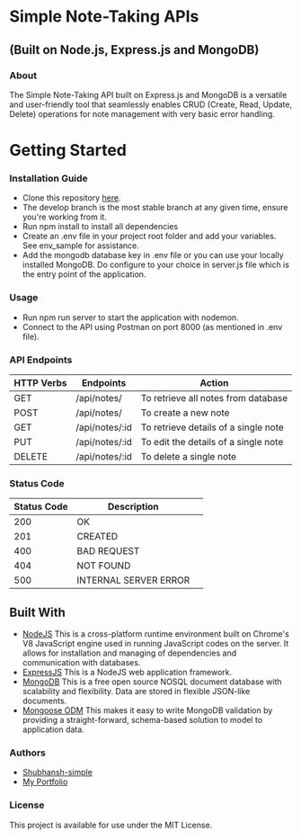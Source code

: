 
# Simple Note-Taking APIs 
## (Built on Node.js, Express.js and MongoDB)
### About
The Simple Note-Taking API built on Express.js and MongoDB is a versatile and user-friendly tool that seamlessly enables CRUD (Create, Read, Update, Delete) operations for note management with very basic error handling.

# Getting Started

### Installation Guide
* Clone this repository [here](https://github.com/Shubhansh-Simple/Simple-Note-Taking-Api.git).
* The develop branch is the most stable branch at any given time, ensure you're working from it.
* Run npm install to install all dependencies
* Create an .env file in your project root folder and add your variables. See env_sample for assistance.
* Add the mongodb database key in .env file or you can use your locally installed MongoDB. Do configure to your choice in server.js file which is the entry point of the application.

### Usage
* Run npm run server to start the application with nodemon.
* Connect to the API using Postman on port 8000 (as mentioned in .env file).

### API Endpoints
| HTTP Verbs | Endpoints | Action |
| --- | --- | --- |
| GET | /api/notes/  | To retrieve all notes from database |
| POST | /api/notes/  | To create a new note |
| GET | /api/notes/:id  | To retrieve details of a single note |
| PUT | /api/notes/:id  | To edit the details of a single note |
| DELETE | /api/notes/:id  | To delete a single note |

### Status Code

| Status Code | Description | |
| --- | --- | --- | 
| 200 | OK |
| 201 | CREATED |
| 400 | BAD REQUEST |
| 404 | NOT FOUND |
| 500 | INTERNAL SERVER ERROR |

## Built With
* [NodeJS](https://nodejs.org/) This is a cross-platform runtime environment built on Chrome's V8 JavaScript engine used in running JavaScript codes on the server. It allows for installation and managing of dependencies and communication with databases.
* [ExpressJS](https://www.expresjs.org/) This is a NodeJS web application framework.
* [MongoDB](https://www.mongodb.com/) This is a free open source NOSQL document database with scalability and flexibility. Data are stored in flexible JSON-like documents.
* [Mongoose ODM](https://mongoosejs.com/) This makes it easy to write MongoDB validation by providing a straight-forward, schema-based solution to model to application data.

### Authors
* [Shubhansh-simple](https://github.com/Shubhansh-Simple)
* [My Portfolio](https://shub.pythonanywhere.com/profile/)
### License
This project is available for use under the MIT License.


